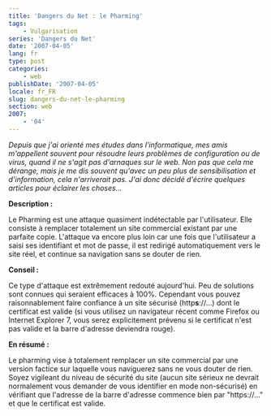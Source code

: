 ```yaml
---
title: 'Dangers du Net : le Pharming'
tags:
    - Vulgarisation
series: 'Dangers du Net'
date: '2007-04-05'
lang: fr
type: post
categories:
    - web
publishDate: '2007-04-05'
locale: fr_FR
slug: dangers-du-net-le-pharming
section: web
2007:
    - '04'
---
```


_Depuis que j'ai orienté mes études dans l'informatique, mes amis m'appellent souvent pour résoudre leurs problèmes de configuration ou de virus, quand il ne s'agit pas d'arnaques sur le web. Non pas que cela me dérange, mais je me dis souvent qu'avec un peu plus de sensibilisation et d'information, cela n'arriverait pas. J'ai donc décidé d'écrire quelques articles pour éclairer les choses…_

<!--more-->
**Description&nbsp;:**

Le Pharming est une attaque quasiment indétectable par l'utilisateur. Elle consiste à remplacer totalement un site commercial existant par une parfaite copie. L'attaque va encore plus loin car une fois que l'utilisateur a saisi ses identifiant et mot de passe, il est redirigé automatiquement vers le site réel, et continue sa navigation sans se douter de rien.

**Conseil&nbsp;:**

Ce type d'attaque est extrêmement redouté aujourd'hui. Peu de solutions sont connues qui seraient efficaces à 100%. Cependant vous pouvez raisonnablement faire confiance à un site sécurisé (http**s**://…) dont le certificat est valide (si vous utilisez un navigateur récent comme Firefox ou Internet Explorer 7, vous serez explicitement prévenu si le certificat n'est pas valide et la barre d'adresse deviendra rouge).

**En résumé&nbsp;:**

Le pharming vise à totalement remplacer un site commercial par une version factice sur laquelle vous naviguerez sans ne vous douter de rien. Soyez vigileant du niveau de sécurité du site (aucun site sérieux ne devrait normalement vous demander de vous identifier en mode non-sécurisé) en vérifiant que l'adresse de la barre d'adresse commence bien par "https://…" et que le certificat est valide.
